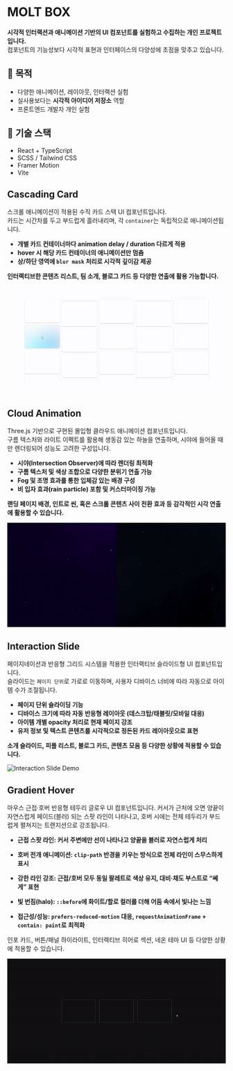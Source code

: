# MOLT BOX

**시각적 인터랙션과 애니메이션 기반의 UI 컴포넌트를 실험하고 수집하는 개인 프로젝트입니다.**  
컴포넌트의 기능성보다 시각적 표현과 인터페이스의 다양성에 초점을 맞추고 있습니다.

## 🎯 목적

- 다양한 애니메이션, 레이아웃, 인터랙션 실험
- 실사용보다는 **시각적 아이디어 저장소** 역할
- 프론트엔드 개발자 개인 실험

## 🔧 기술 스택

- React + TypeScript
- SCSS / Tailwind CSS
- Framer Motion
- Vite

## Cascading Card

스크롤 애니메이션이 적용된 수직 카드 스택 UI 컴포넌트입니다.  
카드는 시간차를 두고 부드럽게 흘러내리며, 각 `container`는 독립적으로 애니메이션됩니다.

- **개별 카드 컨테이너마다 animation delay / duration 다르게 적용**
- **hover 시 해당 카드 컨테이너의 애니메이션만 멈춤**
- **상/하단 영역에 `blur mask` 처리로 시각적 깊이감 제공**

**인터랙티브한 콘텐츠 리스트, 팀 소개, 블로그 카드 등 다양한 연출에 활용 가능합니다.**

![Cascading Card Demo](./assets/gif/cascading-card.gif)

## Cloud Animation

Three.js 기반으로 구현된 몰입형 클라우드 애니메이션 컴포넌트입니다.  
구름 텍스처와 라이트 이펙트를 활용해 생동감 있는 하늘을 연출하며, 시야에 들어올 때만 렌더링되어 성능도 고려한 구성입니다.

- **시야(Intersection Observer)에 따라 렌더링 최적화**
- **구름 텍스처 및 색상 조합으로 다양한 분위기 연출 가능**
- **Fog 및 조명 효과를 통한 입체감 있는 배경 구성**
- **비 입자 효과(rain particle) 포함 및 커스터마이징 가능**

**랜딩 페이지 배경, 인트로 씬, 혹은 스크롤 콘텐츠 사이 전환 효과 등 감각적인 시각 연출에 활용할 수 있습니다.**

![Cloud Animation Demo](./assets/gif/cloudAnimation.gif)

## Interaction Slide

페이지네이션과 반응형 그리드 시스템을 적용한 인터랙티브 슬라이드형 UI 컴포넌트입니다.  
슬라이드는 `페이지 단위`로 가로로 이동하며, 사용자 디바이스 너비에 따라 자동으로 아이템 수가 조절됩니다.

- **페이지 단위 슬라이딩 기능**
- **디바이스 크기에 따라 자동 반응형 레이아웃 (데스크탑/태블릿/모바일 대응)**
- **아이템 개별 opacity 처리로 현재 페이지 강조**
- **유저 정보 및 텍스트 콘텐츠를 시각적으로 정돈된 카드 레이아웃으로 표현**

**소개 슬라이드, 피플 리스트, 블로그 카드, 콘텐츠 모음 등 다양한 상황에 적용할 수 있습니다.**

![Interaction Slide Demo](./assets/gif/interactionSlide.gif)

## Gradient Hover

마우스 근접·호버 반응형 테두리 글로우 UI 컴포넌트입니다.
커서가 근처에 오면 양끝이 자연스럽게 페이드(블러) 되는 스팟 라인이 나타나고, 호버 시에는 전체 테두리가 부드럽게 펼쳐지는 트랜지션으로 강조됩니다.

- **근접 스팟 라인: 커서 주변에만 선이 나타나고 양끝을 블러로 자연스럽게 처리**

- **호버 전개 애니메이션: `clip-path` 반경을 키우는 방식으로 전체 라인이 스무스하게 표시**

- **강한 라인 강조: 근접/호버 모두 동일 팔레트로 색상 유지, 대비·채도 부스트로 “쎄게” 표현**

- **빛 번짐(halo): `::before`에 화이트/할로 컬러를 더해 어둠 속에서 빛나는 느낌**

- **접근성/성능: `prefers-reduced-motion` 대응, `requestAnimationFrame` + `contain: paint`로 최적화**

인포 카드, 버튼/패널 하이라이트, 인터랙티브 히어로 섹션, 네온 테마 UI 등 다양한 상황에 적용할 수 있습니다.

![Gradient Hover Demo](./assets/gif/gradientHover.gif)
